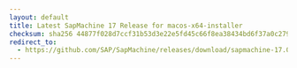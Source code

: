 ```yaml
---
layout: default
title: Latest SapMachine 17 Release for macos-x64-installer
checksum: sha256 44877f028d7ccf31b53d3e22e5fd45c66f8ea38434bd6f37a0c279da9b717c67
redirect_to:
  - https://github.com/SAP/SapMachine/releases/download/sapmachine-17.0.11/sapmachine-jdk-17.0.11_macos-x64_bin.dmg
---
```

